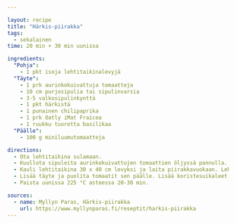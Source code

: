 ```yaml
---

layout: recipe
title: "Härkis-piirakka"
tags:
  - sekalainen
time: 20 min + 30 min uunissa

ingredients:
  "Pohja":
    - 1 pkt isoja lehtitaikinalevyjä
  "Täyte":
    - 1 prk aurinkokuivattuja tomaatteja
    - 10 cm purjosipulia tai sipulinvarsia
    - 3-5 valkosipulinkynttä
    - 1 pkt härkistä
    - 1 punainen chilipaprika
    - 1 prk Oatly iMat Fraicea
    - 1 ruukku tuoretta basilikaa
  "Päälle":
    - 100 g miniluumutomaatteja

directions:
  - Ota lehtitaikina sulamaan.
  - Kuullota sipuleita aurinkokuivattujen tomaattien öljyssä pannulla. Lisää muut täytteen aineet silputtuna ja anna paistua hetki.
  - Kauli lehtitaikina 30 x 40 cm levyksi ja laita piirakkavuokaan. Lehtitaikinasta voi ottaa pieniä suikaleita piirakan päälle koristeeksi.
  - Lisää täyte ja puolita tomaatit sen päälle. Lisää koristesuikaleet.
  - Paista uunissa 225 °C asteessa 20-30 min.

sources:
  - name: Myllyn Paras, Härkis-piirakka
    url: https://www.myllynparas.fi/reseptit/harkis-piirakka
---
```

